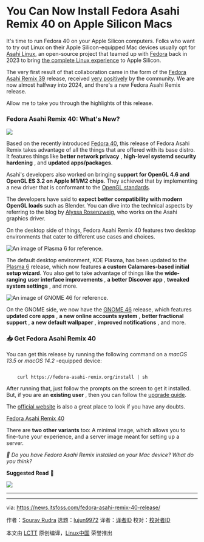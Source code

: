 [#]: subject: "You Can Now Install Fedora Asahi Remix 40 on Apple Silicon Macs"
[#]: via: "https://news.itsfoss.com/fedora-asahi-remix-40-release/"
[#]: author: "Sourav Rudra https://news.itsfoss.com/author/sourav/"
[#]: collector: "lujun9972/lctt-scripts-1705972010"
[#]: translator: " "
[#]: reviewer: " "
[#]: publisher: " "
[#]: url: " "

You Can Now Install Fedora Asahi Remix 40 on Apple Silicon Macs
======
It's time to run Fedora 40 on your Apple Silicon computers.
Folks who want to try out Linux on their Apple Silicon-equipped Mac devices usually opt for [Asahi Linux][1], an open-source project that teamed up with [Fedora][2] back in 2023 to bring [the complete Linux experience][3] to Apple Silicon.

The very first result of that collaboration came in the form of the [Fedora Asahi Remix 39][4] release, received [very positively][5] by the community. We are now almost halfway into 2024, and there's a new Fedora Asahi Remix release.

Allow me to take you through the highlights of this release.

### Fedora Asahi Remix 40: What's New?

![][6]

Based on the recently introduced [Fedora 40][7], this release of Fedora Asahi Remix takes advantage of all the things that are offered with its base distro. It features things like **better network privacy** , **high-level systemd security hardening** , and **updated apps/packages**.

Asahi's developers also worked on bringing **support for OpenGL 4.6 and OpenGL ES 3.2 on Apple M1/M2 chips**. They achieved that by implementing a new driver that is conformant to the [OpenGL standards][8].

The developers have said to **expect better compatibility with modern OpenGL loads** such as Blender. You can dive into the technical aspects by referring to the blog by [Alyssa Rosenzweig][9], who works on the Asahi graphics driver.

On the desktop side of things, Fedora Asahi Remix 40 features two desktop environments that cater to different use cases and choices.

![An image of Plasma 6 for reference.][10]

The default desktop environment, KDE Plasma, has been updated to the [Plasma 6][11] release, which now features **a custom Calamares-based initial setup wizard**. You also get to take advantage of things like the **wide-ranging** **user interface improvements** , **a better Discover app** , **tweaked system settings** , and more.

![An image of GNOME 46 for reference.][12]

On the GNOME side, we now have the [GNOME 46][13] release, which features **updated core apps** , **a new online accounts system** , **better fractional support** , **a new default wallpaper** , **improved notifications** , and more.

### 📥 Get Fedora Asahi Remix 40

You can get this release by running the following command on a _macOS 13.5_ or _macOS 14.2_ -equipped device:

```

    curl https://fedora-asahi-remix.org/install | sh

```

After running that, just follow the prompts on the screen to get it installed. But, if you are an **existing user** , then you can follow the [upgrade guide][14].

The [official website][15] is also a great place to look if you have any doubts.

[Fedora Asahi Remix 40][15]

There are **two other variants** too: A minimal image, which allows you to fine-tune your experience, and a server image meant for setting up a server.

_💬 Do you have Fedora Asahi Remix installed on your Mac device? What do you think?_

**Suggested Read** 📖

![][16]

* * *

--------------------------------------------------------------------------------

via: https://news.itsfoss.com/fedora-asahi-remix-40-release/

作者：[Sourav Rudra][a]
选题：[lujun9972][b]
译者：[译者ID](https://github.com/译者ID)
校对：[校对者ID](https://github.com/校对者ID)

本文由 [LCTT](https://github.com/LCTT/TranslateProject) 原创编译，[Linux中国](https://linux.cn/) 荣誉推出

[a]: https://news.itsfoss.com/author/sourav/
[b]: https://github.com/lujun9972
[1]: https://asahilinux.org/
[2]: https://fedoraproject.org/
[3]: https://news.itsfoss.com/fedora-asahi-remix-apple/
[4]: https://news.itsfoss.com/fedora-asahi-remix-39-release/
[5]: https://www.reddit.com/r/AsahiLinux/comments/18m3xmc/introducing_fedora_asahi_remix_39/
[6]: https://news.itsfoss.com/content/images/2024/05/Fedora_Asahi_Remix_40.jpg
[7]: https://news.itsfoss.com/fedora-40-release/
[8]: https://www.khronos.org/conformance/adopters/conformant-products/opengl
[9]: https://rosenzweig.io/blog/conformant-gl46-on-the-m1.html
[10]: https://news.itsfoss.com/content/images/2024/05/KDE_Plasma_6.png
[11]: https://news.itsfoss.com/kde-plasma-6/
[12]: https://news.itsfoss.com/content/images/2024/05/GNOME_46.png
[13]: https://news.itsfoss.com/gnome-46-release/
[14]: https://docs.fedoraproject.org/en-US/quick-docs/upgrading-fedora-new-release/
[15]: https://asahilinux.org/fedora/
[16]: https://news.itsfoss.com/content/images/size/w256h256/2022/08/android-chrome-192x192.png
